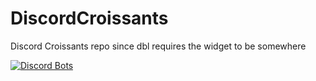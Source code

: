 # DiscordCroissants
Discord Croissants repo since dbl requires the widget to be somewhere


[![Discord Bots](https://discordbots.org/api/widget/385767100247048192.png)](https://discordbots.org/bot/385767100247048192)
